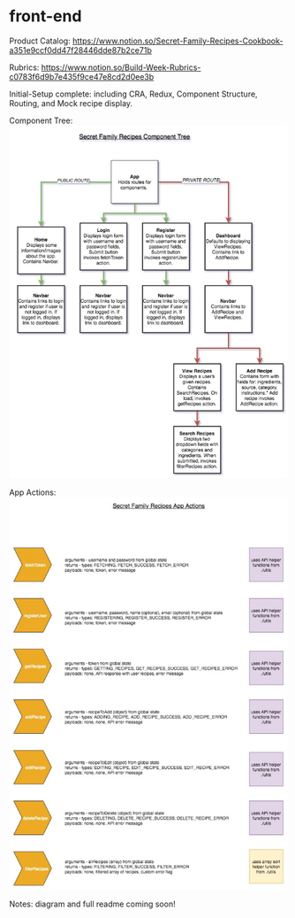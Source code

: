 # front-end

Product Catalog: https://www.notion.so/Secret-Family-Recipes-Cookbook-a351e9ccf0dd47f28446dde87b2ce71b

Rubrics: https://www.notion.so/Build-Week-Rubrics-c0783f6d9b7e435f9ce47e8cd2d0ee3b

Initial-Setup complete: including CRA, Redux, Component Structure, Routing, and Mock recipe display.

Component Tree: ![Component Tree](/componentTree.jpg)

App Actions: ![App Actions](/appACtions.jpg)

Notes: diagram and full readme coming soon!

